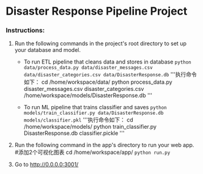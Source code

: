 # Disaster Response Pipeline Project

### Instructions:
1. Run the following commands in the project's root directory to set up your database and model.

    - To run ETL pipeline that cleans data and stores in database
        `python data/process_data.py data/disaster_messages.csv data/disaster_categories.csv data/DisasterResponse.db`
    '''执行命令如下：
      cd /home/workspace/data/
      python process_data.py disaster_messages.csv disaster_categories.csv /home/workspace/models/DisasterResponse.db
    '''
    
    
    - To run ML pipeline that trains classifier and saves
        `python models/train_classifier.py data/DisasterResponse.db models/classifier.pkl`
    '''执行命令如下：
    cd /home/workspace/models/
    python train_classifier.py DisasterResponse.db classifier.pickle
    '''

2. Run the following command in the app's directory to run your web app.
    #添加2个可视化图表
    cd /home/workspace/app/
    `python run.py`

3. Go to http://0.0.0.0:3001/
